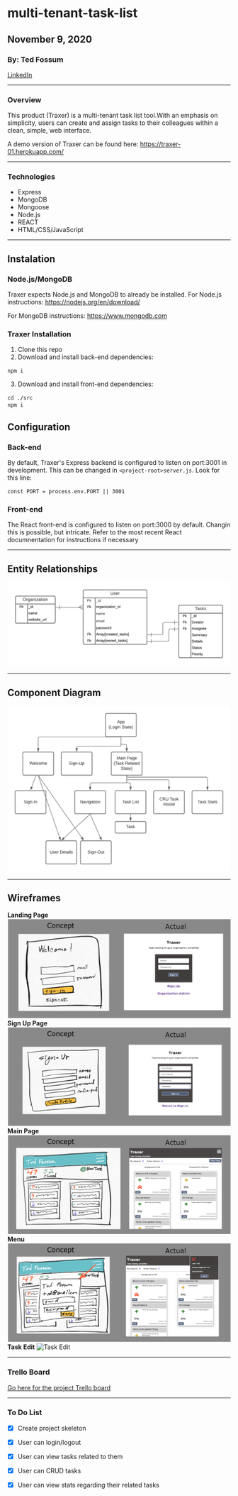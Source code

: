 # multi-tenant-task-list

## November 9, 2020

### By: Ted Fossum

[LinkedIn](https://www.linkedin.com/in/tedfossum/)
***
### Overview
This product (Traxer) is a multi-tenant task list tool.With an emphasis on simplicity, users can create and assign tasks to their colleagues within a clean, simple, web interface. 

A demo version of Traxer can be found here:
https://traxer-01.herokuapp.com/

***

### Technologies
* Express
* MongoDB
* Mongoose
* Node.js
* REACT
* HTML/CSS/JavaScript
***
## Instalation
### Node.js/MongoDB
Traxer expects Node.js and MongoDB to already be installed.
For Node.js instructions:
https://nodejs.org/en/download/

For MongoDB instructions:
https://www.mongodb.com

### Traxer Installation
1. Clone this repo
2. Download and install back-end dependencies:
```
npm i
```
3. Download and install front-end dependencies:
```
cd ./src
npm i
```

## Configuration
### Back-end
By default, Traxer's Express backend is configured to listen on port:3001 in development. This can be changed in ```<project-root>server.js```. Look for this line:
```
const PORT = process.env.PORT || 3001
```
### Front-end
The React front-end is configured to listen on port:3000 by default. Changin this is possible, but intricate. Refer to the most recent React documnentation for instructions if necessary
***
## Entity Relationships
![ER Diagram](/ER_Diagram.png)
***
## Component Diagram
![Component Diagram](/Component_Diagram.png)
***

## Wireframes
**Landing Page**
![Landing Page](/Traxer_SignIn.png)
**Sign Up Page**
![SignUp Page](/Traxer_SignUp.png)
**Main Page**
![Main Page](/Traxer_Main.png)
**Menu**
![Profile Menu](/Traxer_Menu.png)
**Task Edit**
![Task Edit](/Traxer_Edit.png)
***

### Trello Board
[Go here for the project Trello board](https://trello.com/b/9DC9kJnL/multi-tenant-task-list)
***

### To Do List
 - [x] Create project skeleton
 - [x] User can login/logout
 - [x] User can view tasks related to them
 - [x] User can CRUD tasks
 - [x] User can view stats regarding their related tasks





